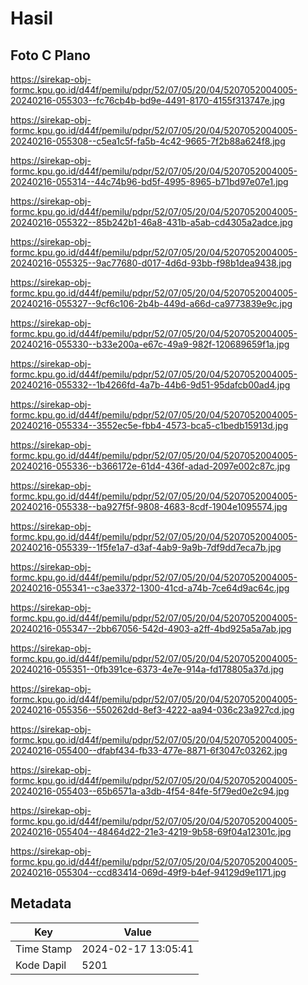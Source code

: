 # Hasil

## Foto C Plano

https://sirekap-obj-formc.kpu.go.id/d44f/pemilu/pdpr/52/07/05/20/04/5207052004005-20240216-055303--fc76cb4b-bd9e-4491-8170-4155f313747e.jpg

https://sirekap-obj-formc.kpu.go.id/d44f/pemilu/pdpr/52/07/05/20/04/5207052004005-20240216-055308--c5ea1c5f-fa5b-4c42-9665-7f2b88a624f8.jpg

https://sirekap-obj-formc.kpu.go.id/d44f/pemilu/pdpr/52/07/05/20/04/5207052004005-20240216-055314--44c74b96-bd5f-4995-8965-b71bd97e07e1.jpg

https://sirekap-obj-formc.kpu.go.id/d44f/pemilu/pdpr/52/07/05/20/04/5207052004005-20240216-055322--85b242b1-46a8-431b-a5ab-cd4305a2adce.jpg

https://sirekap-obj-formc.kpu.go.id/d44f/pemilu/pdpr/52/07/05/20/04/5207052004005-20240216-055325--9ac77680-d017-4d6d-93bb-f98b1dea9438.jpg

https://sirekap-obj-formc.kpu.go.id/d44f/pemilu/pdpr/52/07/05/20/04/5207052004005-20240216-055327--9cf6c106-2b4b-449d-a66d-ca9773839e9c.jpg

https://sirekap-obj-formc.kpu.go.id/d44f/pemilu/pdpr/52/07/05/20/04/5207052004005-20240216-055330--b33e200a-e67c-49a9-982f-120689659f1a.jpg

https://sirekap-obj-formc.kpu.go.id/d44f/pemilu/pdpr/52/07/05/20/04/5207052004005-20240216-055332--1b4266fd-4a7b-44b6-9d51-95dafcb00ad4.jpg

https://sirekap-obj-formc.kpu.go.id/d44f/pemilu/pdpr/52/07/05/20/04/5207052004005-20240216-055334--3552ec5e-fbb4-4573-bca5-c1bedb15913d.jpg

https://sirekap-obj-formc.kpu.go.id/d44f/pemilu/pdpr/52/07/05/20/04/5207052004005-20240216-055336--b366172e-61d4-436f-adad-2097e002c87c.jpg

https://sirekap-obj-formc.kpu.go.id/d44f/pemilu/pdpr/52/07/05/20/04/5207052004005-20240216-055338--ba927f5f-9808-4683-8cdf-1904e1095574.jpg

https://sirekap-obj-formc.kpu.go.id/d44f/pemilu/pdpr/52/07/05/20/04/5207052004005-20240216-055339--1f5fe1a7-d3af-4ab9-9a9b-7df9dd7eca7b.jpg

https://sirekap-obj-formc.kpu.go.id/d44f/pemilu/pdpr/52/07/05/20/04/5207052004005-20240216-055341--c3ae3372-1300-41cd-a74b-7ce64d9ac64c.jpg

https://sirekap-obj-formc.kpu.go.id/d44f/pemilu/pdpr/52/07/05/20/04/5207052004005-20240216-055347--2bb67056-542d-4903-a2ff-4bd925a5a7ab.jpg

https://sirekap-obj-formc.kpu.go.id/d44f/pemilu/pdpr/52/07/05/20/04/5207052004005-20240216-055351--0fb391ce-6373-4e7e-914a-fd178805a37d.jpg

https://sirekap-obj-formc.kpu.go.id/d44f/pemilu/pdpr/52/07/05/20/04/5207052004005-20240216-055356--550262dd-8ef3-4222-aa94-036c23a927cd.jpg

https://sirekap-obj-formc.kpu.go.id/d44f/pemilu/pdpr/52/07/05/20/04/5207052004005-20240216-055400--dfabf434-fb33-477e-8871-6f3047c03262.jpg

https://sirekap-obj-formc.kpu.go.id/d44f/pemilu/pdpr/52/07/05/20/04/5207052004005-20240216-055403--65b6571a-a3db-4f54-84fe-5f79ed0e2c94.jpg

https://sirekap-obj-formc.kpu.go.id/d44f/pemilu/pdpr/52/07/05/20/04/5207052004005-20240216-055404--48464d22-21e3-4219-9b58-69f04a12301c.jpg

https://sirekap-obj-formc.kpu.go.id/d44f/pemilu/pdpr/52/07/05/20/04/5207052004005-20240216-055304--ccd83414-069d-49f9-b4ef-94129d9e1171.jpg


## Metadata

| Key        | Value               |
| ---------- | ------------------- |
| Time Stamp | 2024-02-17 13:05:41 |
| Kode Dapil | 5201                |



